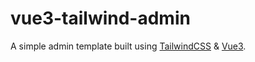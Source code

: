 # vue3-tailwind-admin
A simple admin template built using [TailwindCSS](https://tailwindcss.com) & [Vue3](https://vuejs.org).